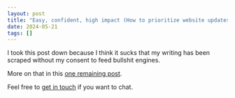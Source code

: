 ```yaml
---
layout: post
title: "Easy, confident, high impact (How to prioritize website updates)"
date: 2024-05-21
tags: []
---
```


I took this post down because I think it sucks that my writing has been scraped without my consent to feed bullshit engines.

More on that in this [one remaining post](/my-final-blog-post).

Feel free to [get in touch](/contact) if you want to chat.
